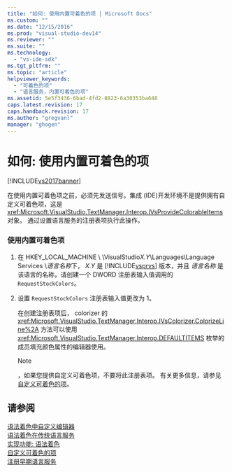 ```yaml
---
title: "如何: 使用内置可着色的项 | Microsoft Docs"
ms.custom: ""
ms.date: "12/15/2016"
ms.prod: "visual-studio-dev14"
ms.reviewer: ""
ms.suite: ""
ms.technology: 
  - "vs-ide-sdk"
ms.tgt_pltfrm: ""
ms.topic: "article"
helpviewer_keywords: 
  - "可着色的项"
  - "语言服务，内置可着色的项"
ms.assetid: 5e5f3436-6bad-4fd2-8823-6a30353ba648
caps.latest.revision: 17
caps.handback.revision: 17
ms.author: "gregvanl"
manager: "ghogen"
---
```

# 如何: 使用内置可着色的项
[!INCLUDE[vs2017banner](../../code-quality/includes/vs2017banner.md)]

在使用内置可着色项之前，必须先发送信号。集成 \(IDE\)开发环境不是提供拥有自定义可着色项，这是 <xref:Microsoft.VisualStudio.TextManager.Interop.IVsProvideColorableItems> 对象。  通过设置语言服务的注册表项执行此操作。  
  
### 使用内置可着色项  
  
1.  在 HKEY\_LOCAL\_MACHINE \\ \\VisualStudio*X.Y*\\Languages\\Language Services \\*语言名称*下， *X.Y* 是 [!INCLUDE[vsprvs](../../code-quality/includes/vsprvs_md.md)] 版本，并且 *语言名称* 是该语言的名称，请创建一个 DWORD 注册表输入值调用的 `RequestStockColors`。  
  
2.  设置 `RequestStockColors` 注册表输入值更改为 1。  
  
     在创建注册表项后， colorizer 的 <xref:Microsoft.VisualStudio.TextManager.Interop.IVsColorizer.ColorizeLine%2A> 方法可以使用 <xref:Microsoft.VisualStudio.TextManager.Interop.DEFAULTITEMS> 枚举的成员填充颜色属性的编辑器使用。  
  
    > [!NOTE]
    >  ，如果您提供自定义可着色项，不要将此注册表项。  有关更多信息，请参见 [自定义可着色的项](../../extensibility/internals/custom-colorable-items.md)。  
  
## 请参阅  
 [语法着色中自定义编辑器](../../extensibility/syntax-coloring-in-custom-editors.md)   
 [语法着色在传统语言服务](../../extensibility/internals/syntax-coloring-in-a-legacy-language-service.md)   
 [实现功能: 语法着色](../../extensibility/internals/implementing-syntax-coloring.md)   
 [自定义可着色的项](../../extensibility/internals/custom-colorable-items.md)   
 [注册早期语言服务](../../extensibility/internals/registering-a-legacy-language-service2.md)